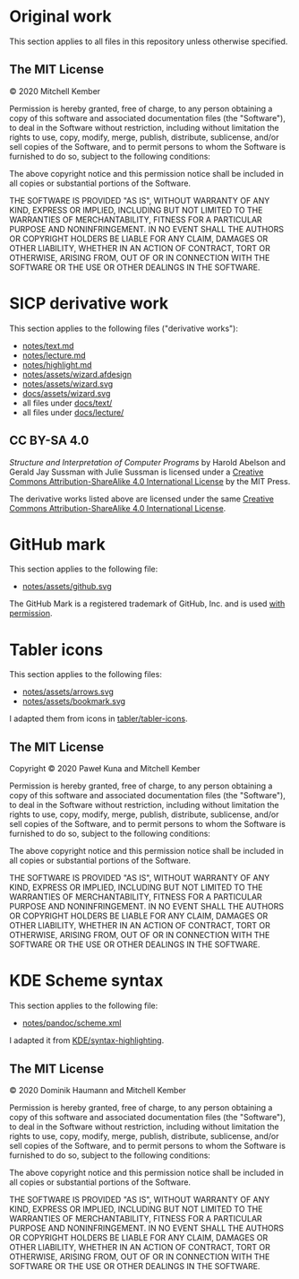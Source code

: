 # Original work

This section applies to all files in this repository unless otherwise specified.

## The MIT License

© 2020 Mitchell Kember

Permission is hereby granted, free of charge, to any person obtaining a copy of this software and associated documentation files (the "Software"), to deal in the Software without restriction, including without limitation the rights to use, copy, modify, merge, publish, distribute, sublicense, and/or sell copies of the Software, and to permit persons to whom the Software is furnished to do so, subject to the following conditions:

The above copyright notice and this permission notice shall be included in all copies or substantial portions of the Software.

THE SOFTWARE IS PROVIDED "AS IS", WITHOUT WARRANTY OF ANY KIND, EXPRESS OR IMPLIED, INCLUDING BUT NOT LIMITED TO THE WARRANTIES OF MERCHANTABILITY, FITNESS FOR A PARTICULAR PURPOSE AND NONINFRINGEMENT. IN NO EVENT SHALL THE AUTHORS OR COPYRIGHT HOLDERS BE LIABLE FOR ANY CLAIM, DAMAGES OR OTHER LIABILITY, WHETHER IN AN ACTION OF CONTRACT, TORT OR OTHERWISE, ARISING FROM, OUT OF OR IN CONNECTION WITH THE SOFTWARE OR THE USE OR OTHER DEALINGS IN THE SOFTWARE.

# SICP derivative work

This section applies to the following files ("derivative works"):

- [notes/text.md](notes/text.md)
- [notes/lecture.md](notes/lecture.md)
- [notes/highlight.md](notes/highlight.md)
- [notes/assets/wizard.afdesign](notes/assets/wizard.afdesign)
- [notes/assets/wizard.svg](notes/assets/wizard.svg)
- [docs/assets/wizard.svg](docs/assets/wizard.svg)
- all files under [docs/text/](docs/text/)
- all files under [docs/lecture/](docs/lecture/)

## CC BY-SA 4.0

_Structure and Interpretation of Computer Programs_ by Harold Abelson and Gerald Jay Sussman with Julie Sussman is licensed under a [Creative Commons Attribution-ShareAlike 4.0 International License][cc] by the MIT Press.

The derivative works listed above are licensed under the same
[Creative Commons Attribution-ShareAlike 4.0 International License][cc].

[cc]: http://creativecommons.org/licenses/by-sa/4.0/

# GitHub mark

This section applies to the following file:

- [notes/assets/github.svg](notes/assets/github.svg)

The GitHub Mark is a registered trademark of GitHub, Inc. and is used [with permission](https://github.com/logos).

# Tabler icons

This section applies to the following files:

- [notes/assets/arrows.svg](notes/assets/arrows.svg)
- [notes/assets/bookmark.svg](notes/assets/bookmark.svg)

I adapted them from icons in [tabler/tabler-icons](https://github.com/tabler/tabler-icons).

## The MIT License

Copyright © 2020 Paweł Kuna and Mitchell Kember

Permission is hereby granted, free of charge, to any person obtaining a copy of this software and associated documentation files (the "Software"), to deal in the Software without restriction, including without limitation the rights to use, copy, modify, merge, publish, distribute, sublicense, and/or sell copies of the Software, and to permit persons to whom the Software is furnished to do so, subject to the following conditions:

The above copyright notice and this permission notice shall be included in all copies or substantial portions of the Software.

THE SOFTWARE IS PROVIDED "AS IS", WITHOUT WARRANTY OF ANY KIND, EXPRESS OR IMPLIED, INCLUDING BUT NOT LIMITED TO THE WARRANTIES OF MERCHANTABILITY, FITNESS FOR A PARTICULAR PURPOSE AND NONINFRINGEMENT. IN NO EVENT SHALL THE AUTHORS OR COPYRIGHT HOLDERS BE LIABLE FOR ANY CLAIM, DAMAGES OR OTHER LIABILITY, WHETHER IN AN ACTION OF CONTRACT, TORT OR OTHERWISE, ARISING FROM, OUT OF OR IN CONNECTION WITH THE SOFTWARE OR THE USE OR OTHER DEALINGS IN THE SOFTWARE.

# KDE Scheme syntax

This section applies to the following file:

- [notes/pandoc/scheme.xml](notes/pandoc/scheme.xml)

I adapted it from [KDE/syntax-highlighting](https://github.com/KDE/syntax-highlighting/blob/ba27b09aada5a7faf839f01b4d510a7ea97c7a0c/data/syntax/scheme.xml).

## The MIT License

© 2020 Dominik Haumann and Mitchell Kember

Permission is hereby granted, free of charge, to any person obtaining a copy of this software and associated documentation files (the "Software"), to deal in the Software without restriction, including without limitation the rights to use, copy, modify, merge, publish, distribute, sublicense, and/or sell copies of the Software, and to permit persons to whom the Software is furnished to do so, subject to the following conditions:

The above copyright notice and this permission notice shall be included in all copies or substantial portions of the Software.

THE SOFTWARE IS PROVIDED "AS IS", WITHOUT WARRANTY OF ANY KIND, EXPRESS OR IMPLIED, INCLUDING BUT NOT LIMITED TO THE WARRANTIES OF MERCHANTABILITY, FITNESS FOR A PARTICULAR PURPOSE AND NONINFRINGEMENT. IN NO EVENT SHALL THE AUTHORS OR COPYRIGHT HOLDERS BE LIABLE FOR ANY CLAIM, DAMAGES OR OTHER LIABILITY, WHETHER IN AN ACTION OF CONTRACT, TORT OR OTHERWISE, ARISING FROM, OUT OF OR IN CONNECTION WITH THE SOFTWARE OR THE USE OR OTHER DEALINGS IN THE SOFTWARE.
